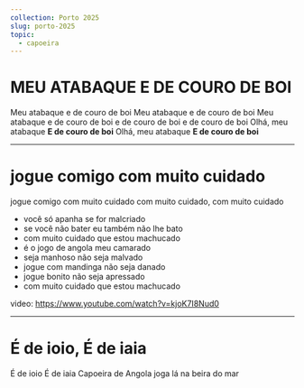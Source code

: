 ```yaml
---
collection: Porto 2025
slug: porto-2025
topic:
  - capoeira
---
```


# MEU ATABAQUE E DE COURO DE BOI

Meu atabaque e de couro de boi
Meu atabaque e de couro de boi
Meu atabaque e de couro de boi
e de couro de boi
e de couro de boi
Olhá, meu atabaque
**E de couro de boi**
Olhá, meu atabaque
**E de couro de boi**

---

# jogue comigo com muito cuidado

jogue comigo com muito cuidado
com muito cuidado, com muito cuidado
- você só apanha se for malcriado
- se você não bater eu também não lhe bato
- com muito cuidado que estou machucado
- é o jogo de angola meu camarado
- seja manhoso não seja malvado
- jogue com mandinga não seja danado
- jogue bonito não seja apressado
- com muito cuidado que estou machucado

video: https://www.youtube.com/watch?v=kjoK7I8Nud0

---

# É de ioio, É de iaia

É de ioio
É de iaia
Capoeira de Angola joga
lá na beira do mar
